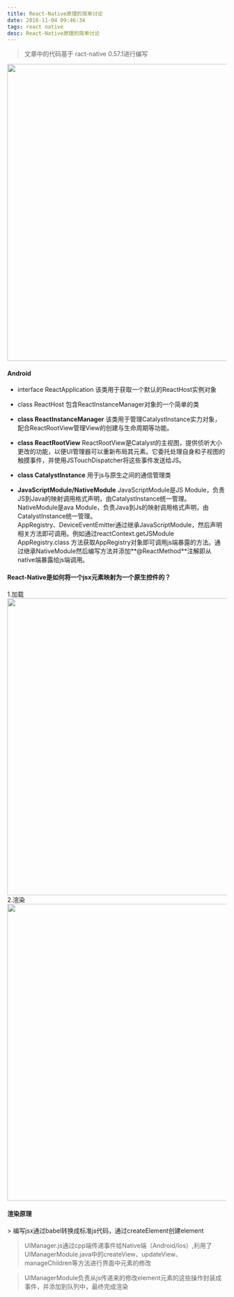 ```yaml
---
title: React-Native原理的简单讨论
date: 2018-11-04 09:46:34
tags: react native
desc: React-Native原理的简单讨论
---
```


> 文章中的代码基于 ract-native 0.57.1进行编写

<img src="https://i.imgur.com/wdMolXp.png" width="680px" />

<h4>Android</h4>

- interface ReactApplication 
该类用于获取一个默认的ReactHost实例对象

- class ReactHost
包含ReactInstanceManager对象的一个简单的类

- **class ReactInstanceManager**
该类用于管理CatalystInstance实力对象，配合ReactRootView管理View的创建与生命周期等功能。

- **class ReactRootView**
ReactRootView是Catalyst的主视图，提供侦听大小更改的功能，以便UI管理器可以重新布局其元素。它委托处理自身和子视图的触摸事件，并使用JSTouchDispatcher将这些事件发送给JS。

- **class CatalystInstance**
用于js与原生之间的通信管理类

- **JavaScriptModule/NativeModule**
JavaScriptModule是JS Module，负责JS到Java的映射调用格式声明，由CatalystInstance统一管理。<br/>NativeModule是ava Module，负责Java到Js的映射调用格式声明，由CatalystInstance统一管理。<br/>AppRegistry、DeviceEventEmitter通过继承JavaScriptModule，然后声明相关方法即可调用。例如通过reactContext.getJSModule AppRegistry.class 方法获取AppRegistry对象即可调用js端暴露的方法。通过继承NativeModule然后编写方法并添加**@ReactMethod**注解即从native端暴露给js端调用。
<!-- more -->

<h4>React-Native是如何将一个jsx元素映射为一个原生控件的？</h4>
1.加载<img src="https://i.imgur.com/j3ei8P8.png" width="680px" />
2.渲染<img src="https://i.imgur.com/hlhPWSA.png" width="680px" />
<h4>渲染原理</h4>
> 编写jsx通过babel转换成标准js代码，通过createElement创建element

> UIManager.js通过cpp端传递事件给Native端（Android/Ios）,利用了UIManagerModule.java中的createView、updateView、manageChildren等方法进行界面中元素的修改

> UIManagerModule负责从js传递来的修改element元素的这些操作封装成事件，并添加到队列中，最终完成渲染
